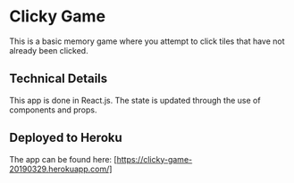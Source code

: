 # Clicky Game #

This is a basic memory game where you attempt to click tiles that have not already been clicked.

## Technical Details ##
This app is done in React.js.  The state is updated through the use of components and props.  

## Deployed to Heroku ##
The app can be found here:  [https://clicky-game-20190329.herokuapp.com/]
